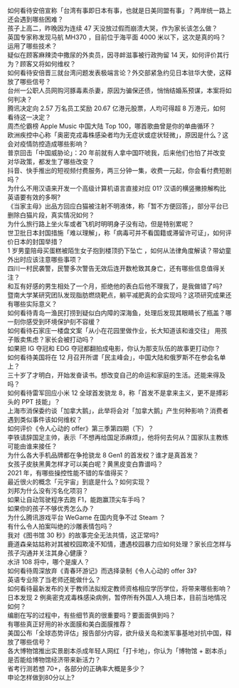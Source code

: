 如何看待安倍宣称「台湾有事即日本有事，也就是日美同盟有事」？两岸统一路上还会遇到哪些困难？  
孩子上高二，昨晚因为连续 47 天没放过假而崩溃大哭，作为家长该怎么做？  
英国专家称发现马航 MH370 ，目前位于海平面 4000 米以下，这次是真的吗？运用了哪些技术？  
疑似在顾客麻辣烫中撒尿的外卖员，因寻衅滋事被行政拘留 14 天，如何评价其行为？顾客又将如何维权？  
如何看待安倍晋三就台湾问题发表极端言论？外交部紧急约见日本驻华大使，这释放了哪些信号？  
台州一公职人员网购河豚毒素杀妻，原因为骗保还债，悄悄结婚系预谋，本案将如何判决？  
腾讯决定向 2.57 万名员工奖励 20.67 亿港元股票，人均可得超 8 万港元，如何看待这一决定？  
周杰伦霸榜 Apple Music 中国大陆 Top 100，哪首歌曲曾是你的单曲循环？  
欧洲疾控中心称「奥密克戎毒株感染者均为无症状或症状轻微」，原因是什么？这会对疫情防控造成哪些影响？  
普京回击「中国威胁论」：20 年前就有人拿中国吓唬我，后来他们也怕了并改变对华政策，都发生了哪些改变？  
抖音、快手推出的短视频付费服务，两三分钟一集，收费一元起，你会看付费短剧吗？  
为什么不用汉语来开发一个高级计算机语言直接对应 01? 汉语的横竖撇捺解构比英语要有效的多啊?  
《当家主母》出品方回应白猫被注射不明液体，称「暂不方便回答」，部分平台已删除白猫片段，真实情况如何？  
为什么旅行路上坐火车或者飞机时明明身子没有动，但是特别累呢？  
世卫批日本封国措施「难以理解」，称「病毒可并不看国籍或滞留许可证」，如何评价日本的封国举措？  
1 岁男童陪母买蛋糕被陌生女子抱到楼顶扔下坠亡 ，如何从法律角度解读？带幼童外出时应该注意哪些事项？  
四川一村民袭警，民警多次警告无效后连开数枪致其身亡，还有哪些信息值得关注？  
和互有好感的男生相处了一个月，拒绝他的表白后他不理我了，是我做错了吗?  
暨南大学某研究团队发现脂肪燃烧靶点，躺平减肥真的会实现吗？这项研究成果还有哪些实际意义？  
如何看待青岛一渔民打捞到疑似白内障的深海鱼，处理后发现其眼睛长了瓶盖？哪一刻你感受到环境保护刻不容缓？  
如何看待石家庄一楼盘文案「从小在花园里做作业，长大知道该和谁交往」 用孩子贩卖焦虑？家长会被打动吗？  
如果把 IG 夺冠和 EDG 夺冠都翻拍成电影，你认为那支队伍的故事更打动你？  
如何看待美国将在 12 月召开所谓「民主峰会」，中国大陆和俄罗斯不在参会名单上？  
三十岁了才明白，开始发奋读书。想改变自己的命运和家庭的生活。还能来得及吗？  
如何看待雷军回应小米 12 全球首发骁龙 8，称「首发不是拿来主义，更不是搏彩头的 PPT 技能」？  
上海市消保委约谈「加拿大鹅」，此举将会对「加拿大鹅」产生何种影响？消费者遇到类似事件该如何维权？  
如何评价《令人心动的 offer》第三季第四期（下）？  
李铁请辞国足主帅，表示「不想再给国足添麻烦」，他将何去何从？国家队主教练可能由谁来接任？  
为什么各大手机品牌都在争抢骁龙 8 Gen1 的首发权？谁才是真首发？  
女孩子皮肤黑黄怎样才可以美白呢？黄黑皮变白靠谱吗？  
2021 年，有哪些操控性能不错的车值得买？  
最近很火的概念「元宇宙」到底是什么？如何实现？  
刘邦为什么没有污名化项羽？  
如果让自动驾驶程序去跑 F1，能跑赢顶尖车手吗？  
如果你的孩子不够优秀怎么办？  
为什么腾讯游戏平台 WeGame 在国内竞争不过 Steam ？  
有什么令人拍案叫绝的沙雕表情包吗？  
我对《图书馆 30 秒》的故事完全无法共情，这正常吗?  
鹿道森亲姑姑称对其被校园欺凌不知情，遭遇校园暴力应如何处理？家长应怎样与孩子沟通并关注其身心健康？  
水浒 108 将中，哪个是废人？  
如何看待周深放弃《青春环游记》而选择录制《令人心动的 offer 3》?  
英语专业除了当老师还能做什么？  
如何看待最新发布的关于教师法拟规定教师资格相应学历学位，将带来哪些影响？  
日本发现 2 例奥密克戎毒株感染病例，暂停所有外国人入境日本，目前当地情况如何？  
编剧在写的过程中，有些细节真的很重要吗？要面面俱到吗？  
有哪些真正好用的补水面膜和美白面膜推荐？  
美国公布「全球态势评估」报告部分内容，欲升级关岛和澳军事基地对抗中国，释放了哪些信号？  
各大博物馆推出实景剧本杀成年轻人网红「打卡地」，你认为「博物馆 + 剧本杀」是否能给博物馆经济带来新活力？  
省考行测若想 70+，各部分的正确率大概是多少？  
申论怎样做到80分以上?  

